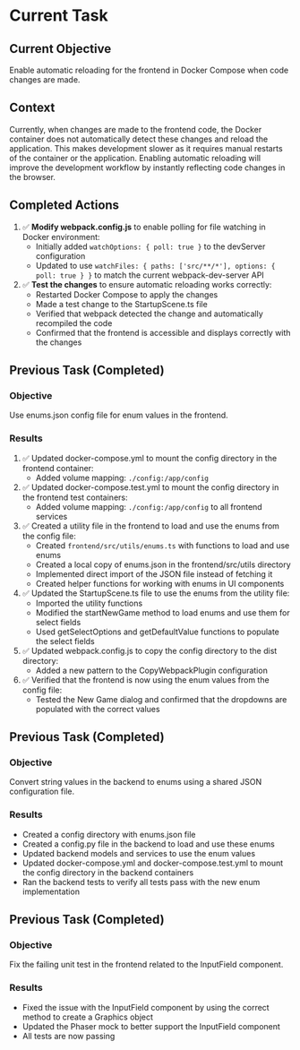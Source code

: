 # Current Task

## Current Objective
Enable automatic reloading for the frontend in Docker Compose when code changes are made.

## Context
Currently, when changes are made to the frontend code, the Docker container does not automatically detect these changes and reload the application. This makes development slower as it requires manual restarts of the container or the application. Enabling automatic reloading will improve the development workflow by instantly reflecting code changes in the browser.

## Completed Actions
1. ✅ **Modify webpack.config.js** to enable polling for file watching in Docker environment:
   - Initially added `watchOptions: { poll: true }` to the devServer configuration
   - Updated to use `watchFiles: { paths: ['src/**/*'], options: { poll: true } }` to match the current webpack-dev-server API
2. ✅ **Test the changes** to ensure automatic reloading works correctly:
   - Restarted Docker Compose to apply the changes
   - Made a test change to the StartupScene.ts file
   - Verified that webpack detected the change and automatically recompiled the code
   - Confirmed that the frontend is accessible and displays correctly with the changes

## Previous Task (Completed)
### Objective
Use enums.json config file for enum values in the frontend.

### Results
1. ✅ Updated docker-compose.yml to mount the config directory in the frontend container:
   - Added volume mapping: `./config:/app/config`
2. ✅ Updated docker-compose.test.yml to mount the config directory in the frontend test containers:
   - Added volume mapping: `./config:/app/config` to all frontend services
3. ✅ Created a utility file in the frontend to load and use the enums from the config file:
   - Created `frontend/src/utils/enums.ts` with functions to load and use enums
   - Created a local copy of enums.json in the frontend/src/utils directory
   - Implemented direct import of the JSON file instead of fetching it
   - Created helper functions for working with enums in UI components
4. ✅ Updated the StartupScene.ts file to use the enums from the utility file:
   - Imported the utility functions
   - Modified the startNewGame method to load enums and use them for select fields
   - Used getSelectOptions and getDefaultValue functions to populate the select fields
5. ✅ Updated webpack.config.js to copy the config directory to the dist directory:
   - Added a new pattern to the CopyWebpackPlugin configuration
6. ✅ Verified that the frontend is now using the enum values from the config file:
   - Tested the New Game dialog and confirmed that the dropdowns are populated with the correct values

## Previous Task (Completed)
### Objective
Convert string values in the backend to enums using a shared JSON configuration file.

### Results
- Created a config directory with enums.json file
- Created a config.py file in the backend to load and use these enums
- Updated backend models and services to use the enum values
- Updated docker-compose.yml and docker-compose.test.yml to mount the config directory in the backend containers
- Ran the backend tests to verify all tests pass with the new enum implementation

## Previous Task (Completed)
### Objective
Fix the failing unit test in the frontend related to the InputField component.

### Results
- Fixed the issue with the InputField component by using the correct method to create a Graphics object
- Updated the Phaser mock to better support the InputField component
- All tests are now passing
